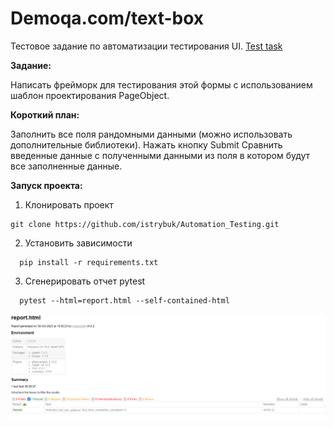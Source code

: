 # Demoqa.com/text-box

Тестовое задание по автоматизации тестирования UI. [Test task](https://github.com/istrybuk/Automation_Testing/blob/main/Test_UI/demoqa.com-text-box/Python%20Test%20Task.txt)


**Задание:**

Написать фрейморк для тестирования этой формы с использованием шаблон проектирования PageObject.

**Короткий план:**

Заполнить все поля рандомными данными (можно использовать дополнительные библиотеки).
Нажать кнопку Submit
Сравнить введенные данные с полученными данными из поля в котором будут все заполненные данные.


**Запуск проекта:**

1. Клонировать проект
```
git clone https://github.com/istrybuk/Automation_Testing.git
```
2. Установить зависимости
```
  pip install -r requirements.txt
```
3. Сгенерировать отчет pytest
```
  pytest --html=report.html --self-contained-html
```

![Изображение](https://github.com/istrybuk/Test-task/blob/main/Automation_Testing/Repo.PNG)
